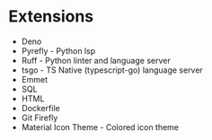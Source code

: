 Extensions
======
* Deno
* Pyrefly - Python lsp
* Ruff - Python linter and language server
* tsgo - TS Native (typescript-go) language server
* Emmet
* SQL
* HTML
* Dockerfile
* Git Firefly
* Material Icon Theme - Colored icon theme
